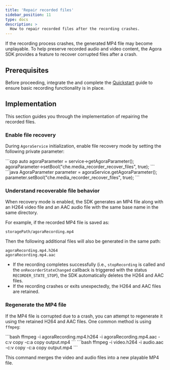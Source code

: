 ```yaml
---
title: 'Repair recorded files'
sidebar_position: 11
type: docs
description: >
  How to repair recorded files after the recording crashes.
---
```


If the recording process crashes, the generated MP4 file may become unplayable. To help preserve recorded audio and video content, the Agora SDK provides a feature to recover corrupted files after a crash.

## Prerequisites

Before proceeding, integrate the <Vg k="OPREC_SDK" /> and complete the [Quickstart](/on-premise-recording/get-started/quickstart) guide to ensure basic recording functionality is in place.

## Implementation

This section guides you through the implementation of repairing the recorded files.

### Enable file recovery

During `AgoraService` initialization, enable file recovery mode by setting the following private parameter:

<PlatformWrapper platform="linux-cpp">
```cpp
auto agoraParameter = service->getAgoraParameter();
agoraParameter->setBool("che.media_recorder_recover_files", true);
```
</PlatformWrapper>
<PlatformWrapper platform="linux-java">
```java
AgoraParameter parameter = agoraService.getAgoraParameter();
parameter.setBool("che.media_recorder_recover_files", true);
```
</PlatformWrapper>

### Understand recoverable file behavior

When recovery mode is enabled, the SDK generates an MP4 file along with an H264 video file and an AAC audio file with the same base name in the same directory.

For example, if the recorded MP4 file is saved as:

```
storagePath/agoraRecording.mp4
```

Then the following additional files will also be generated in the same path:

```
agoraRecording.mp4.h264
agoraRecording.mp4.aac
```

* If the recording completes successfully (i.e., `stopRecording` is called and the `onRecorderStateChanged` callback is triggered with the status `RECORDER_STATE_STOP`), the SDK automatically deletes the H264 and AAC files.
* If the recording crashes or exits unexpectedly, the H264 and AAC files are retained.

### Regenerate the MP4 file

If the MP4 file is corrupted due to a crash, you can attempt to regenerate it using the retained H264 and AAC files. One common method is using `ffmpeg`:

<PlatformWrapper platform="linux-java">
```bash
ffmpeg -i agoraRecording.mp4.h264 -i agoraRecording.mp4.aac -c:v copy -c:a copy output.mp4
```
</PlatformWrapper>
<PlatformWrapper platform="linux-cpp">
```bash
ffmpeg -i video.h264 -i audio.aac -c:v copy -c:a copy output.mp4
```
</PlatformWrapper>

This command merges the video and audio files into a new playable MP4 file.

